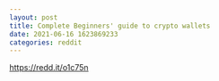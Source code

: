 ```yaml
--- 
layout: post 
title: Complete Beginners' guide to crypto wallets 
date: 2021-06-16 1623869233 
categories: reddit 
--- 
```

https://redd.it/o1c75n